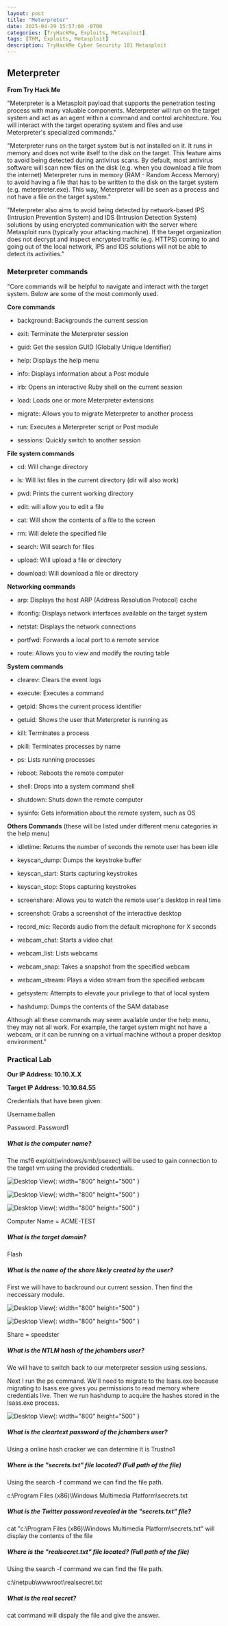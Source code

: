 ```yaml
---
layout: post
title: "Meterpreter"
date: 2025-04-29 15:57:00 -0700
categories: [TryHackMe, Exploits, Metasploit]
tags: [THM, Exploits, Metasploit]
description: TryHackMe Cyber Security 101 Metasploit
---
```


## Meterpreter 

**From Try Hack Me**

"Meterpreter is a Metasploit payload that supports the penetration testing process with many valuable components. Meterpreter will run on the target system and act as an agent within a command and control architecture. You will interact with the target operating system and files and use Meterpreter's specialized commands."

"Meterpreter runs on the target system but is not installed on it. It runs in memory and does not write itself to the disk on the target. This feature aims to avoid being detected during antivirus scans. By default, most antivirus software will scan new files on the disk (e.g. when you download a file from the internet) Meterpreter runs in memory (RAM - Random Access Memory) to avoid having a file that has to be written to the disk on the target system (e.g. meterpreter.exe). This way, Meterpreter will be seen as a process and not have a file on the target system."

"Meterpreter also aims to avoid being detected by network-based IPS (Intrusion Prevention System) and IDS (Intrusion Detection System) solutions by using encrypted communication with the server where Metasploit runs (typically your attacking machine). If the target organization does not decrypt and inspect encrypted traffic (e.g. HTTPS) coming to and going out of the local network, IPS and IDS solutions will not be able to detect its activities."


### Meterpreter commands

"Core commands will be helpful to navigate and interact with the target system. Below are some of the most commonly used.

**Core commands**

- background: Backgrounds the current session

- exit: Terminate the Meterpreter session

- guid: Get the session GUID (Globally Unique Identifier)

- help: Displays the help menu

- info: Displays information about a Post module

- irb: Opens an interactive Ruby shell on the current session

- load: Loads one or more Meterpreter extensions

- migrate: Allows you to migrate Meterpreter to another process

- run: Executes a Meterpreter script or Post module

- sessions: Quickly switch to another session

**File system commands**

- cd: Will change directory

- ls: Will list files in the current directory (dir will also work)

- pwd: Prints the current working directory

- edit: will allow you to edit a file

- cat: Will show the contents of a file to the screen

- rm: Will delete the specified file

- search: Will search for files

- upload: Will upload a file or directory

- download: Will download a file or directory

**Networking commands**

- arp: Displays the host ARP (Address Resolution Protocol) cache

- ifconfig: Displays network interfaces available on the target system

- netstat: Displays the network connections

- portfwd: Forwards a local port to a remote service

- route: Allows you to view and modify the routing table

**System commands**


- clearev: Clears the event logs

- execute: Executes a command

- getpid: Shows the current process identifier

- getuid: Shows the user that Meterpreter is running as

- kill: Terminates a process

- pkill: Terminates processes by name

- ps: Lists running processes

- reboot: Reboots the remote computer

- shell: Drops into a system command shell

- shutdown: Shuts down the remote computer

- sysinfo: Gets information about the remote system, such as OS

**Others Commands** (these will be listed under different menu categories in the help menu)


- idletime: Returns the number of seconds the remote user has been idle

- keyscan_dump: Dumps the keystroke buffer

- keyscan_start: Starts capturing keystrokes

- keyscan_stop: Stops capturing keystrokes

- screenshare: Allows you to watch the remote user's desktop in real time

- screenshot: Grabs a screenshot of the interactive desktop

- record_mic: Records audio from the default microphone for X seconds

- webcam_chat: Starts a video chat

- webcam_list: Lists webcams

- webcam_snap: Takes a snapshot from the specified webcam

- webcam_stream: Plays a video stream from the specified webcam

- getsystem: Attempts to elevate your privilege to that of local system

- hashdump: Dumps the contents of the SAM database

Although all these commands may seem available under the help menu, they may not all work. For example, the target system might not have a webcam, or it can be running on a virtual machine without a 
proper desktop environment."


### Practical Lab

**Our IP Address: 10.10.X.X**

**Target IP Address: 10.10.84.55**

Credentials that have been given:

Username:ballen

Password: Password1

##### What is the computer name?

The msf6 exploit(windows/smb/psexec) will be used to gain connection to the target vm using the provided credentials.

![Desktop View](/assets/img/THM-Metasploit/THM-27.png){: width="800" height="500" }

![Desktop View](/assets/img/THM-Metasploit/THM-28.png){: width="800" height="500" }

![Desktop View](/assets/img/THM-Metasploit/THM-29.png){: width="800" height="500" }

Computer Name = ACME-TEST

##### What is the target domain?

Flash

##### What is the name of the share likely created by the user?

First we will have to backround our current session. Then find the neccessary module.

![Desktop View](/assets/img/THM-Metasploit/THM-30.png){: width="800" height="500" }

![Desktop View](/assets/img/THM-Metasploit/THM-31.png){: width="800" height="500" }

Share = speedster

##### What is the NTLM hash of the jchambers user?

We will have to switch back to our meterpreter session using sessions.

Next I run the ps command. We'll need to migrate to the lsass.exe because migrating to lsass.exe gives you permissions to read memory where credentials live. Then we run hashdump to acquire the hashes stored in the lsass.exe process.

![Desktop View](/assets/img/THM-Metasploit/THM-32.png){: width="800" height="500" }

##### What is the cleartext password of the jchambers user?

Using a online hash cracker we can determine it is Trustno1

##### Where is the "secrets.txt"  file located? (Full path of the file)

Using the search -f command we can find the file path.

c:\Program Files (x86)\Windows Multimedia Platform\secrets.txt

##### What is the Twitter password revealed in the "secrets.txt" file?

cat "c:\Program Files (x86)\Windows Multimedia Platform\secrets.txt" will display the contents of the file 

##### Where is the "realsecret.txt" file located? (Full path of the file)

Using the search -f command we can find the file path.

c:\inetpub\wwwroot\realsecret.txt

##### What is the real secret?

cat command will dispaly the file and give the answer.